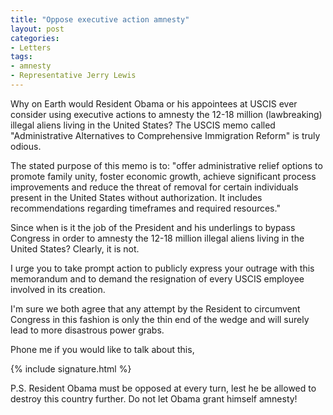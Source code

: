 ```yaml
---
title: "Oppose executive action amnesty"
layout: post
categories:
- Letters
tags:
- amnesty
- Representative Jerry Lewis
---
```


Why on Earth would Resident Obama or his appointees at USCIS ever consider using executive actions to amnesty the 12-18 million (lawbreaking) illegal aliens living in the United States? The USCIS memo called "Administrative Alternatives to Comprehensive Immigration Reform" is truly odious.

The stated purpose of this memo is to: "offer administrative relief options to promote family unity, foster economic growth, achieve significant process improvements and reduce the threat of removal for certain individuals present in the United States without authorization. It includes recommendations regarding timeframes and required resources."

Since when is it the job of the President and his underlings to bypass Congress in order to amnesty the 12-18 million illegal aliens living in the United States? Clearly, it is not.

I urge you to take prompt action to publicly express your outrage with this memorandum and to demand the resignation of every USCIS employee involved in its creation.

I'm sure we both agree that any attempt by the Resident to circumvent Congress in this fashion is only the thin end of the wedge and will surely lead to more disastrous power grabs.

Phone me if you would like to talk about this,

{% include signature.html %}

P.S. Resident Obama must be opposed at every turn, lest he be allowed to destroy this country further. Do not let Obama grant himself amnesty!